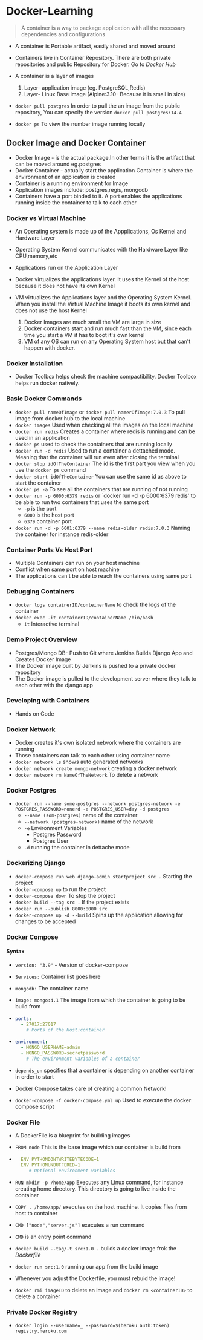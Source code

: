 # Docker-Learning

> A container is a way to package application with all the necessary dependencies and configurations

- A container is Portable artifact, easily shared and moved around
- Containers live in Container Repository. There are both private repositories and public Repository for Docker. Go to _Docker Hub_
- A container is a layer of images

  1. Layer- application image (eg. PostgreSQL,Redis)
  2. Layer- Linux Base image (Alpine:3.10- Because it is small in size)

- `docker pull postgres` In order to pull the an image from the public repository, You can specify the version `docker pull postgres:14.4`
- `docker ps` To view the number image running locally

## Docker Image and Docker Container

- Docker Image - is the actual package.In other terms it is the artifact that can be moved around eg.postgres
- Docker Container - actually start the application Container is where the environment of an application is created
- Container is a running environment for Image
- Application images include: postgres,regis, mongodb
- Containers have a port binded to it. A port enables the applications running inside the container to talk to each other

### Docker vs Virtual Machine

- An Operating system is made up of the Appplications, Os Kernel and Hardware Layer

- Operating System Kernel communicates with the Hardware Layer like CPU,memory,etc
- Applications run on the Application Layer
- Docker virtualizes the applications layer. It uses the Kernel of the host because it does not have its own Kernel
- VM virtualizes the Applications layer and the Operating System Kernel. When you install the Virtual Machine Image it boots its own kernel and does not use the host Kernel
  1. Docker Images are much small the VM are large in size
  2. Docker containers start and run much fast than the VM, since each time you start a VM it has to boot it's own kernel
  3. VM of any OS can run on any Operating System host but that can't happen with docker.

### Docker Installation

- Docker Toolbox helps check the machine compactibility. Docker Toolbox helps run docker natively.

### Basic Docker Commands

- `docker pull nameOfImage` or `docker pull namerOfImage:7.0.3` To pull image from docker hub to the local machine
- `docker images` Used when checking all the images on the local machine
- `docker run redis` Creates a container where redis is running and can be used in an application
- `docker ps` used to check the containers that are running locally
- `docker run -d redis` Used to run a container a dettached mode. Meaning that the container will run even after closing the terminal
- `docker stop idOfTheContainer` The id is the first part you view when you use the `docker ps` command
- `docker start idOfTheContainer` You can use the same id as above to start the container
- `docker ps -a` To see all the containers that are running of not running
- `docker run -p 6000:6379 redis` or `docker run -d -p 6000:6379 redis' to be able to run two containers that uses the same port
  - `-p` is the port
  - `6000` is the host port
  - `6379` container port
- `docker run -d -p 6001:6379 --name redis-older redis:7.0.3` Naming the container for instance redis-older

### Container Ports Vs Host Port

- Multiple Containers can run on your host machine
- Conflict when same port on host machine
- The applications can't be able to reach the containers using same port

### Debugging Containers

- `docker logs containerID/conteinerName` to check the logs of the container
- `docker exec -it containerID/containerName /bin/bash`
  - `it` Interactive terminal

### Demo Project Overview

- Postgres/Mongo DB- Push to Git where Jenkins Builds Django App and Creates Docker Image
- The Docker image built by Jenkins is pushed to a private docker repository
- The Docker image is pulled to the development server where they talk to each other with the django app

### Developing with Containers

- Hands on Code

### Docker Network

- Docker creates it's own isolated network where the containers are running
- Those containers can talk to each other using container name
- `docker network ls` shows auto generated networks
- `docker network create mongo-network` creating a docker network
- `docker network rm NameOfTheNetwork` To delete a network

### Docker Postgres

- `docker run --name some-postgres --network postgres-network -e POSTGRES_PASSWORD=nonerd -e POSTGRES_USER=day -d postgres`
  - `--name (som-postgres)` name of the container
  - `--network (postgres-network)` name of the network
  - `-e` Environment Variables
    - Postgres Password
    - Postgres User
  - `-d` running the container in dettache mode

### Dockerizing Django

- `docker-compose run web django-admin startproject src .` Starting the project
- `docker-compose up` to run the project
- `docker-compose down` To stop the project
- `docker build --tag src .` If the project exists
- `docker run --publish 8000:8000 src`
- `docker-compose up -d --build` Spins up the application allowing for changes to be accepted

### Docker Compose

#### Syntax

- `version: "3.9"` - Version of docker-compose
- `Services:` Container list goes here
- `mongodb:` The container name
- `image: mongo:4.1` The image from which the container is going to be build from

- ```YAML
  ports:
    - 27017:27017
      # Ports of the Host:container
  ```

- ```YAML
  environment:
    - MONGO_USERNAME=admin
    - MONGO_PASSWORD=secretpassword
      # The environment variables of a container
  ```

- `depends_on` specifies that a container is depending on another container in order to start
- Docker Compose takes care of creating a common Network!
- `docker-compose -f docker-compose.yml up` Used to execute the docker compose script

### Docker File

- A DockerFile is a blueprint for building images
- `FROM node` This is the base image which our container is build from

- ```YAML
    ENV PYTHONDONTWRITEBYTECODE=1
    ENV PYTHONUNBUFFERED=1
       # Optional environment variables
  ```

- `RUN mkdir -p /home/app` Executes any Linux command, for instance creating home directory. This directory is going to live inside the container
- `COPY . /home/app/` executes on the host machine. It copies files from host to container
- `CMD ["node","server.js"]` executes a run command
- `CMD` is an entry point command
- `docker build --tag/-t src:1.0 .` builds a docker image frok the _Dockerfile_
- `docker run src:1.0` running our app from the build image
- Whenever you adjust the Dockerfile, you must rebuid the image!
- `docker rmi imageID` to delete an image and `docker rm <containerID>` to delete a container

### Private Docker Registry

- `docker login --username=_ --password=$(heroku auth:token) registry.heroku.com`
